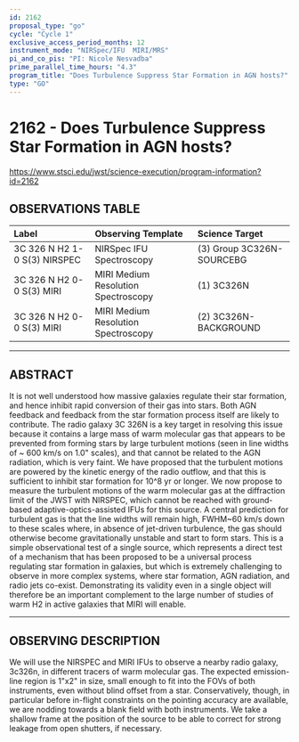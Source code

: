 ```yaml
---
id: 2162
proposal_type: "go"
cycle: "Cycle 1"
exclusive_access_period_months: 12
instrument_mode: "NIRSpec/IFU  MIRI/MRS"
pi_and_co_pis: "PI: Nicole Nesvadba"
prime_parallel_time_hours: "4.3"
program_title: "Does Turbulence Suppress Star Formation in AGN hosts?"
type: "GO"
---
```

# 2162 - Does Turbulence Suppress Star Formation in AGN hosts?
https://www.stsci.edu/jwst/science-execution/program-information?id=2162
## OBSERVATIONS TABLE
| Label                               | Observing Template                     | Science Target             |
| :---------------------------------- | :------------------------------------- | :------------------------- |
| 3C 326 N H2 1-0 S(3) NIRSPEC        | NIRSpec IFU Spectroscopy               | (3) Group 3C326N-SOURCEBG  |
| 3C 326 N H2 0-0 S(3) MIRI           | MIRI Medium Resolution Spectroscopy    | (1) 3C326N                 |
| 3C 326 N H2 0-0 S(3) MIRI           | MIRI Medium Resolution Spectroscopy    | (2) 3C326N-BACKGROUND      |

---

## ABSTRACT

It is not well understood how massive galaxies regulate their star formation, and hence inhibit rapid conversion of their gas into stars. Both AGN feedback and feedback from the star formation process itself are likely to contribute. The radio galaxy 3C 326N is a key target in resolving this issue because it contains a large mass of warm molecular gas that appears to be prevented from forming stars by large turbulent motions (seen in line widths of ~ 600 km/s on 1.0" scales), and that cannot be related to the AGN radiation, which is very faint. We have proposed that the turbulent motions are powered by the kinetic energy of the radio outflow, and that this is sufficient to inhibit star formation for 10^8 yr or longer. We now propose to measure the turbulent motions of the warm molecular gas at the diffraction limit of the JWST with NIRSPEC, which cannot be reached with ground-based adaptive-optics-assisted IFUs for this source. A central prediction for turbulent gas is that the line widths will remain high, FWHM~60 km/s down to these scales where, in absence of jet-driven turbulence, the gas should otherwise become gravitationally unstable and start to form stars. This is a simple observational test of a single source, which represents a direct test of a mechanism that has been proposed to be a universal process regulating star formation in galaxies, but which is extremely challenging to observe in more complex systems, where star formation, AGN radiation, and radio jets co-exist. Demonstrating its validity even in a single object will therefore be an important complement to the large number of studies of warm H2 in active galaxies that MIRI will enable.

---

## OBSERVING DESCRIPTION

We will use the NIRSPEC and MIRI IFUs to observe a nearby radio galaxy, 3c326n, in different tracers of warm molecular gas. The expected emission-line region is 1"x2" in size, small enough to fit into the FOVs of both instruments, even without blind offset from a star. Conservatively, though, in particular before in-flight constraints on the pointing accuracy are available, we are nodding towards a blank field with both instruments. We take a shallow frame at the position of the source to be able to correct for strong leakage from open shutters, if necessary.